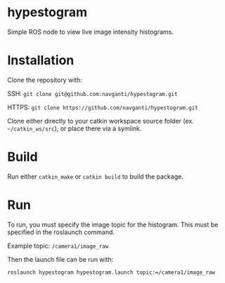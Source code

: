# hypestogram
Simple ROS node to view live image intensity histograms.

# Installation
Clone the repository with:

SSH: `git clone git@github.com:navganti/hypestogram.git`

HTTPS: `git clone https://github.com/navganti/hypestogram.git`

Clone either directly to your catkin workspace source folder (ex. `~/catkin_ws/src`), or place there via a symlink.

# Build
Run either `catkin_make` or `catkin build` to build the package.

# Run
To run, you must specify the image topic for the histogram. This must be 
specified in the roslaunch command.

Example topic: `/camera1/image_raw`

Then the launch file can be run with:

`roslaunch hypestogram hypestogram.launch topic:=/camera1/image_raw`
